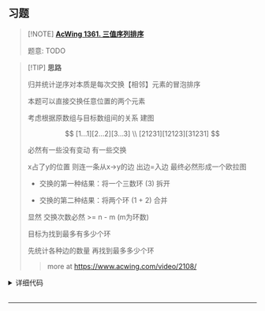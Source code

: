 
## 习题

> [!NOTE] **[AcWing 1361. 三值序列排序](https://www.acwing.com/problem/content/1363/)**
> 
> 题意: TODO

> [!TIP] **思路**
>
> 归并统计逆序对本质是每次交换【相邻】元素的冒泡排序
> 
> 本题可以直接交换任意位置的两个元素
> 
> 考虑根据原数组与目标数组间的关系 建图
> 
> $$
> [1...1][2...2][3...3] \\
> [21231][12123][31231]
> $$
> 
> 必然有一些没有变动 有一些交换
> 
> x占了y的位置 则连一条从x->y的边 出边=入边 最终必然形成一个欧拉图
>
> - 交换的第一种结果：将一个三数环 (3) 拆开
> 
> - 交换的第二种结果：将两个环 (1 + 2) 合并
>
> 显然 交换次数必然 >= n - m (m为环数)
> 
> 目标为找到最多有多少个环
>
> 先统计各种边的数量 再找到最多多少个环
> 
> > more at https://www.acwing.com/video/2108/

<details>
<summary>详细代码</summary>
<!-- tabs:start -->

##### **C++**

```cpp
#include <bits/stdc++.h>
using namespace std;

const int N = 1010;

int n;
int a[N], b[N];

int main() {
    cin >> n;
    int s[4] = {0};
    for (int i = 0; i < n; ++ i ) {
        cin >> a[i];
        s[a[i]] ++ ;
    }
    
    for (int i = 1, k = 0; i <= 3; ++ i )
        for (int j = 0; j < s[i]; ++ j )
            b[k ++ ] = i;
    
    int e[4][4] = {0};
    for (int i = 0; i < n; ++ i )
        e[a[i]][b[i]] ++ ;
    
    int m = 0;
    // 自环
    for (int i = 1; i <= 3; ++ i ) m += e[i][i];
    // 小环
    for (int i = 1; i <= 3; ++ i )
        for (int j = i + 1; j <= 3; ++ j ) {
            int t = min(e[i][j], e[j][i]);
            m += t;
            e[i][j] -= t, e[j][i] -= t;
        }
    // 最终的大环 这里任选选择了 1->2 和 2->1
    // 其中必然有一个数值为 0
    m += e[1][2] + e[2][1];
    cout << n - m << endl;
    return 0;
}
```

##### **Python**

```python

```

<!-- tabs:end -->
</details>

<br>

* * *